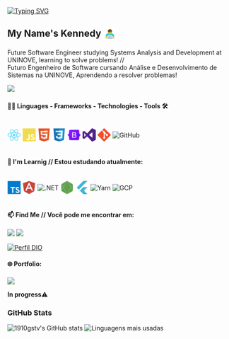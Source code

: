 [![Typing SVG](https://readme-typing-svg.herokuapp.com?font=Press+Start+2P&size=24&pause=1000&color=00D800&vCenter=true&random=false&width=435&lines=HELLO%2C+WORLD!++%3D%5D)](https://git.io/typing-svg)

## My Name's Kennedy <img src="https://raw.githubusercontent.com/arthurgalanti/arthurgalanti/main/assets/man-technologist.gif" width="30" style="vertical-align: middle;">

Future Software Engineer studying Systems Analysis and Development at UNINOVE, learning to solve problems!
//
<br/>
Futuro Engenheiro de Software cursando Análise e Desenvolvimento de Sistemas na UNINOVE, Aprendendo a resolver problemas!

<a href="https://visitorbadge.io/status?path=https%3A%2F%2Fgithub.com%2Farthurgalanti"><img src="https://api.visitorbadge.io/api/combined?path=https%3A%2F%2Fgithub.com%2Farthurgalanti&label=Visitantes%20(HOJE%2FTotal)&labelColor=%235b187e&countColor=%235b187e&labelStyle=upper" /></a>

<div style="width: max-content;">

#### 👨‍💻 Linguages - Frameworks - Technologies - Tools  🛠

<div style="display: inline_block"><br>
    <img align="center" alt="React" height="30" width="30" src="https://raw.githubusercontent.com/devicons/devicon/master/icons/react/react-original.svg">	
    <img align="center" alt="Js" height="30" width="30" src="https://raw.githubusercontent.com/devicons/devicon/master/icons/javascript/javascript-plain.svg">
    <img align="center" alt="HTML5" height="30" width="30" src="https://raw.githubusercontent.com/devicons/devicon/master/icons/html5/html5-original.svg">
    <img align="center" alt="CSS3" height="30" width="30" src="https://raw.githubusercontent.com/devicons/devicon/master/icons/css3/css3-original.svg">
    <img align="center" alt="Bootstrap" height="30" width="30" src="https://raw.githubusercontent.com/devicons/devicon/master/icons/bootstrap/bootstrap-original.svg">
    <img align="center" alt="VSCode" height="30" width="30" src="https://raw.githubusercontent.com/devicons/devicon/master/icons/visualstudio/visualstudio-plain.svg">
    <img align="center" alt="Git" height="30" width="30" src="https://raw.githubusercontent.com/devicons/devicon/master/icons/git/git-plain.svg">
    <img align="center" alt="GitHub" height="30" width="30" src="https://www.svgrepo.com/show/439171/github.svg">
</div>

<br>

#### 🌱 I'm Learnig // Estou estudando atualmente:
<div style="display: inline_block"><br>
    <img align="center" alt="TS" height="30" width="30" src="https://raw.githubusercontent.com/devicons/devicon/master/icons/typescript/typescript-plain.svg">
    <img align="center" alt="Angular" height="30" width="30" src="https://raw.githubusercontent.com/devicons/devicon/master/icons/angularjs/angularjs-plain.svg">
    <img align="center" alt=".NET" height="30" width="30" src="https://upload.wikimedia.org/wikipedia/commons/e/ee/.NET_Core_Logo.svg">
    <img align="center" alt="Node.js" height="30" width="30" src="https://raw.githubusercontent.com/devicons/devicon/master/icons/nodejs/nodejs-plain.svg">
    <img align="center" alt="Flutter" height="30" width="30" src="https://raw.githubusercontent.com/devicons/devicon/master/icons/flutter/flutter-plain.svg">
    <img align="center" alt="Yarn" height="30" width="30" src="https://www.svgrepo.com/show/439240/npm.svg">
    <img align="center" alt="GCP" height="30" width="30" src="https://www.svgrepo.com/show/448223/gcp.svg">
</div>

<br>

#### 📫 Find Me // Você pode me encontrar em:

<div>
  <a href = "mailto:kennedy.aurora.dev@gmail.com"><img src="https://img.shields.io/badge/-Gmail-%23333?style=for-the-badge&logo=gmail&logoColor=white" target="_blank"></a>
  <a href="https://www.linkedin.com/in/kennedy-aurora-4906051b8/" target="_blank"><img src="https://img.shields.io/badge/-LinkedIn-%230077B5?style=for-the-badge&logo=linkedin&logoColor=white" target="_blank"></a>
</div>

[![Perfil DIO](https://img.shields.io/badge/-Meu%20Perfil%20na%20DIO-30A3DC?style=for-the-badge)](https://web.dio.me/users/kenendysfc)

#### 🌐 Portfolio:
<div >
	<a href="https://kennedyaurora-portfolio.netlify.app/">
  	<img align="center" src="https://tryhackme-images.s3.amazonaws.com/room-icons/1e86f53cbe40b305b17e1e61a8cf0e74.svg" width="150" />
  	</a>
</div>
	<p><strong>In progress</strong>⚠️</p>
 
### GitHub Stats

![1910gstv's GitHub stats](https://github-readme-stats.vercel.app/api?username=kennedysfc&show_icons=true&theme=dark)
![Linguagens mais usadas](https://github-readme-stats.vercel.app/api/top-langs/?username=1910gstv&layout=compact&size_weight=0.6&count_weight=0.6&theme=dark)
